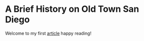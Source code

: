# A Brief History on Old Town San Diego

Welcome to my first [article](https://sotoxp.github.io/history-of-old-town-san-diego) happy reading!
